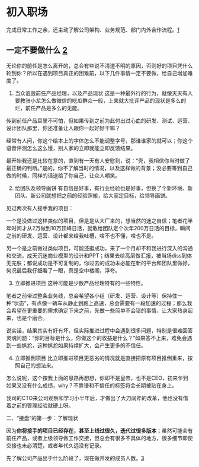 # 初入职场

完成日常工作之余，还主动了解公司架构、业务规范、部门内外合作流程。[1]

## 一定不要做什么 [2]

无论你的前任是怎么离开的，总会有些说不清道不明的原因，否则好的项目凭什么轮到你？所以在遇到项目真正的困难前，以下几件事情一定不要做，给自己增加难度了。

1. 当众诋毁前任产品经理，以及产品现状
这是一种最外行的行为，就像天天有人要教张小龙怎么做微信的吃瓜群众一般，上来就大批评产品的现状是多么的烂，前任产品是多么的无能。

传到前任产品耳里不可怕，但如果传到之前为此付出过心血的研发、测试、运营、设计团队那里，你还准备让人跟你一起好好干嘛？

经常有人问，你这个绘本上的字体怎么不能调整字号，那谁谁家的就可以；你这个语音评测怎么这么慢，别人家的立即就能立即反馈结果。

最开始我还是比较在意的，直到有一天有人安慰到，说：“壳，我相信你当时做了最正确的判断。”是的，你不了解当时的情况，以及这样做的背景；没必要等到自己做的时候，同样的话送给了你自己，让众人嘲笑。

2. 给团队及领导画饼
有自信是好事，有行业经验也是好事，但换了个新环境、新团队、新公司就想把之前的经验照搬，给大家定目标，给领导画饼。

见过两次有人接手我的项目：

一个是没做过这样类似的项目，但是是从大厂来的，想当然的迷之自信；笔者花半年时间才从2万做到10万顶峰日活，就敢给团队定个次年200万日活的目标，瞬间之前的研发、运营、设计都来给我吐槽，啥不也不懂，啥也不是。

另一个是之前做过类似项目，可能还挺成功，来了一个月却不和我进行深入的沟通和交流，成天沉迷商业模型的设计和PPT；结果去给高层做汇报，被当场diss到体无完肤；都说成功是不可复制的，你过去的成功未必能在新的平台和团队里做好，何况最后我仔细看了一眼，真是空中楼阁，浮夸。

3. 立即推进项目
这种可能是少数产品经理特有的一些特性。

笔者之前带过整条业务线，总会希望各小组（研发、运营、设计等）保持住一种“状态”，有点像一辆车从静止到跑上高速，总会需要有一段加速的过程；那么我会希望在更重要的需求确定下来之前，先做一些简单不会错的事情，让大家热身起来，也是个磨合。

说实话，结果其实有好有坏，但实际推进过程中会遇到很多问题，特别是很难回答灵魂问题：“你的目标是什么，你做这个的收益是什么？”如果答不上来，难免会遇到一些尴尬，这种尴尬如果持续扩大，会产生更多的不信任。

4. 立即推倒项目
比立即推进项目更恶劣的情况就是直接把原有项目推倒重来，按照自己的想法来。

怎么说呢，这个按我上面的思路再想想，你即不是皇帝，也不是CEO，初来乍到如果又没有什么成绩，why？不靠谱和不信任的标签将会长期被贴在身上。

我司的CTO来公司观察和学习小半年后，才做出了大刀阔斧的改革，他也没有借着之前的管理经验就硬上呀。

二、“接盘”的第一步：了解现状

因为**你将接手的项目已经存在，甚至上线过很久，迭代过很多版本**；虽然可能会有前任产品，或者上级领导做工作交接，但总会有很多不具体的地方，很多细节即使交接也未必清楚，或者年代久远没有记录。

先了解公司产品出于什么阶段了，现在做开发的成员人数。[3]


[1]: https://t.qidianla.com/1166342.html
[2]: http://www.jfrcw.com/zhichang/215586.html
[3]: https://www.zhihu.com/question/38295860/answer/76188176
